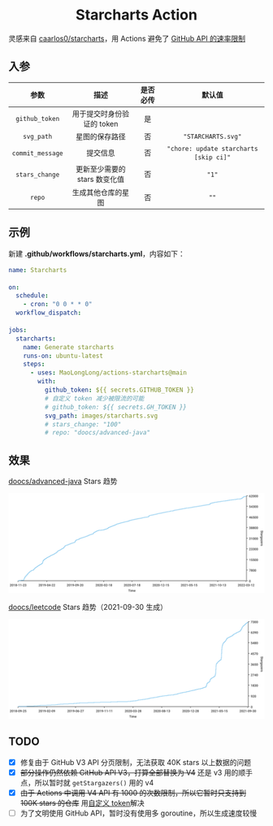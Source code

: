 <h1 align="center">Starcharts Action</h1>

灵感来自 [caarlos0/starcharts](https://github.com/caarlos0/starcharts)，用 Actions 避免了 [GitHub API 的速率限制](https://github.com/caarlos0/starcharts/issues/125)

## 入参

|       参数       |             描述              | 是否必传 |                 默认值                 |
| :--------------: | :---------------------------: | :------: | :------------------------------------: |
|  `github_token`  |  用于提交时身份验证的 token   |    是    |                                        |
|    `svg_path`    |        星图的保存路径         |    否    |           `"STARCHARTS.svg"`           |
| `commit_message` |           提交信息            |    否    | `"chore: update starcharts [skip ci]"` |
|  `stars_change`  | 更新至少需要的 stars 数变化值 |    否    |                 `"1"`                  |
|      `repo`      |      生成其他仓库的星图       |    否    |                  `""`                  |

## 示例

新建 **.github/workflows/starcharts.yml**，内容如下：

```yml
name: Starcharts

on:
  schedule:
    - cron: "0 0 * * 0"
  workflow_dispatch:

jobs:
  starcharts:
    name: Generate starcharts
    runs-on: ubuntu-latest
    steps:
      - uses: MaoLongLong/actions-starcharts@main
        with:
          github_token: ${{ secrets.GITHUB_TOKEN }}
          # 自定义 token 减少被限流的可能
          # github_token: ${{ secrets.GH_TOKEN }}
          svg_path: images/starcharts.svg
          # stars_change: "100"
          # repo: "doocs/advanced-java"
```

## 效果

[doocs/advanced-java](https://github.com/doocs/advanced-java) Stars 趋势

![](./images/starcharts.svg)

[doocs/leetcode](https://github.com/doocs/leetcode) Stars 趋势（2021-09-30 生成）

![](./images/doocs_leetcode_2021_09_30.svg)

## TODO

- [x] 修复由于 GitHub V3 API 分页限制，无法获取 40K stars 以上数据的问题
- [x] ~~部分操作仍然依赖 GitHub API V3，打算全部替换为 V4~~ 还是 v3 用的顺手点，所以暂时就 `getStargazers()` 用的 v4
- [x] ~~由于 Actions 中调用 V4 API 有 1000 的次数限制，所以它暂时只支持到 100K stars 的仓库~~ 用[自定义 token](https://github.com/settings/tokens/new?scopes=repo&description=starcharts)解决
- [ ] 为了文明使用 GitHub API，暂时没有使用多 goroutine，所以生成速度较慢

